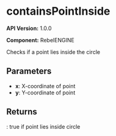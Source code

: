 # containsPointInside

**API Version:** 1.0.0

**Component:** RebelENGINE

Checks if a point lies inside the circle

## Parameters

- **x**: X-coordinate of point
- **y**: Y-coordinate of point

## Returns

: true if point lies inside circle

